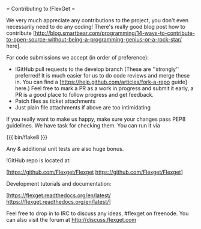 = Contributing to !FlexGet =

We very much appreciate any contributions to the project, you don't even necessarily need to do any coding! There's really good blog post how to contribute [http://blog.smartbear.com/programming/14-ways-to-contribute-to-open-source-without-being-a-programming-genius-or-a-rock-star/ here].

For code submissions we accept (in order of preference):

* !GitHub pull requests to the develop branch (These are ''strongly'' preferred! It is much easier for us to do code reviews and merge these in. You can find a [https://help.github.com/articles/fork-a-repo guide] here.) Feel free to mark a PR as a work in progress and submit it early, a PR is a good place to follow progress and get feedback.
* Patch files as ticket attachments
* Just plain file attachments if above are too intimidating

If you really want to make us happy, make sure your changes pass PEP8 guidelines. We have task for checking them. You can run it via

{{{
bin/flake8
}}}

Any & additional unit tests are also huge bonus.

!GitHub repo is located at:

[https://github.com/Flexget/Flexget https://github.com/Flexget/Flexget]

Development tutorials and documentation:

[https://flexget.readthedocs.org/en/latest/ https://flexget.readthedocs.org/en/latest/]

Feel free to drop in to IRC to discuss any ideas, #flexget on freenode. You can also visit the forum at http://discuss.flexget.com